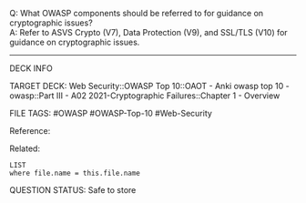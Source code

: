 Q: What OWASP components should be referred to for guidance on cryptographic issues?  
A: Refer to ASVS Crypto (V7), Data Protection (V9), and SSL/TLS (V10) for guidance on cryptographic issues.
<!--ID: 1697070658579-->

---

DECK INFO

TARGET DECK: Web Security::OWASP Top 10::OAOT - Anki owasp top 10 - owasp::Part III - A02 2021-Cryptographic Failures::Chapter 1 - Overview

FILE TAGS: #OWASP #OWASP-Top-10 #Web-Security

Reference:

Related:

```dataview
LIST
where file.name = this.file.name
```

QUESTION STATUS: Safe to store